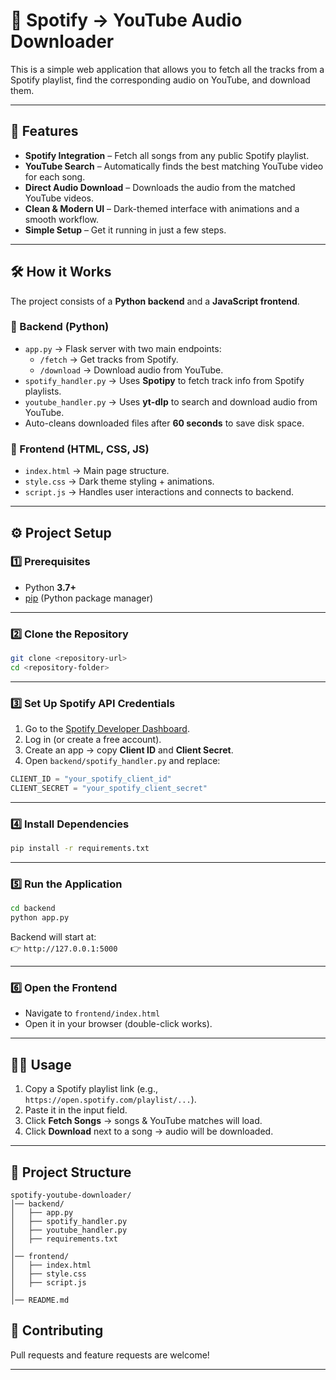 # 🎵 Spotify → YouTube Audio Downloader

This is a simple web application that allows you to fetch all the tracks from a Spotify playlist, find the corresponding audio on YouTube, and download them.

---

## 🚀 Features

- **Spotify Integration** – Fetch all songs from any public Spotify playlist.  
- **YouTube Search** – Automatically finds the best matching YouTube video for each song.  
- **Direct Audio Download** – Downloads the audio from the matched YouTube videos.  
- **Clean & Modern UI** – Dark-themed interface with animations and a smooth workflow.  
- **Simple Setup** – Get it running in just a few steps.  

---

## 🛠️ How it Works

The project consists of a **Python backend** and a **JavaScript frontend**.

### 🔹 Backend (Python)
- `app.py` → Flask server with two main endpoints:
  - `/fetch` → Get tracks from Spotify.
  - `/download` → Download audio from YouTube.
- `spotify_handler.py` → Uses **Spotipy** to fetch track info from Spotify playlists.
- `youtube_handler.py` → Uses **yt-dlp** to search and download audio from YouTube.
- Auto-cleans downloaded files after **60 seconds** to save disk space.

### 🔹 Frontend (HTML, CSS, JS)
- `index.html` → Main page structure.  
- `style.css` → Dark theme styling + animations.  
- `script.js` → Handles user interactions and connects to backend.  

---

## ⚙️ Project Setup

### 1️⃣ Prerequisites
- Python **3.7+**
- [pip](https://pip.pypa.io/en/stable/installation/) (Python package manager)


---

### 2️⃣ Clone the Repository
```bash
git clone <repository-url>
cd <repository-folder>
```

---

### 3️⃣ Set Up Spotify API Credentials
1. Go to the [Spotify Developer Dashboard](https://developer.spotify.com/dashboard/).  
2. Log in (or create a free account).  
3. Create an app → copy **Client ID** and **Client Secret**.  
4. Open `backend/spotify_handler.py` and replace:

```python
CLIENT_ID = "your_spotify_client_id"
CLIENT_SECRET = "your_spotify_client_secret"
```

---

### 4️⃣ Install Dependencies
```bash
pip install -r requirements.txt
```

---

### 5️⃣ Run the Application
```bash
cd backend
python app.py
```
Backend will start at:  
👉 `http://127.0.0.1:5000`

---

### 6️⃣ Open the Frontend
- Navigate to `frontend/index.html`  
- Open it in your browser (double-click works).  

---

## 🧑‍💻 Usage
1. Copy a Spotify playlist link (e.g., `https://open.spotify.com/playlist/...`).  
2. Paste it in the input field.  
3. Click **Fetch Songs** → songs & YouTube matches will load.  
4. Click **Download** next to a song → audio will be downloaded.  

---

## 📂 Project Structure

```
spotify-youtube-downloader/
│── backend/
│   ├── app.py
│   ├── spotify_handler.py
│   ├── youtube_handler.py
│   ├── requirements.txt
│
│── frontend/
│   ├── index.html
│   ├── style.css
│   ├── script.js
│
│── README.md
```


## 🤝 Contributing
Pull requests and feature requests are welcome!  

---
